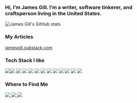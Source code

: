 ### Hi, I’m James Gill. I’m a writer, software tinkerer, and craftsperson living in the United States.
![James Gill's GitHub stats](https://github-readme-stats.vercel.app/api?username=thinkhuman&show_icons=true&theme=ayu-mirage)

  
<!-- [![Top Languages](https://github-readme-stats.vercel.app/api/top-langs/?username=thinkhuman&layout=compact)](https://github.com/anuraghazra/github-readme-stats) -->

### My Articles
[jamesgill.substack.com](https://jamesgill.substack.com)

### Tech Stack I like
<img src="https://img.shields.io/badge/Framework-000000?style=for-the-badge&logo=framework&logoColor=white"/><img src="https://img.shields.io/badge/Linux-FCC624?style=for-the-badge&logo=linux&logoColor=black" /> <img src="https://img.shields.io/badge/GNU-Emacs-7F5AB6?style=for-the-badge&logo={ICON}&logoColor=white"/> <img src="https://img.shields.io/badge/HTML5-E34F26?style=for-the-badge&logo=html5&logoColor=white" /> <img src="https://img.shields.io/badge/CSS3-1572B6?style=for-the-badge&logo=css3&logoColor=white" /> <img src="https://img.shields.io/badge/JavaScript-323330?style=for-the-badge&logo=javascript&logoColor=F7DF1E" /> <img src="https://img.shields.io/badge/Python-14354C?style=for-the-badge&logo=python&logoColor=white" /> <img src="https://img.shields.io/badge/PHP-777BB4?style=for-the-badge&logo=php&logoColor=white" /> <img src="https://img.shields.io/badge/Markdown-000000?style=for-the-badge&logo=markdown&logoColor=white" /> <img src="https://img.shields.io/badge/Visual_Studio_Code-0078D4?style=for-the-badge&logo=visual%20studio%20code&logoColor=white" /> <img src="https://img.shields.io/badge/Git-F05032?style=for-the-badge&logo=git&logoColor=white" /> <img src="https://img.shields.io/badge/proton%20mail-6D4AFF?style=for-the-badge&logo=protonmail&logoColor=white" /> <img src="https://img.shields.io/badge/Zettlr-0078D4?style=for-the-badge&logo=zettlr&logoColor=white" /> 


### Where to Find Me
<a href="https://www.linkedin.com/in/jamesagill?lipi=urn%3Ali%3Apage%3Ad_flagship3_profile_view_base_contact_details%3BSEBOG6tCRS%2Bg0QoCyN9qrA%3D%3D">
  <img src="https://img.shields.io/badge/LinkedIn-0077B5?style=for-the-badge&logo=linkedin&logoColor=white" /> </a>
  <a href="https://stackoverflow.com/users/1443145/james"> <img src="https://img.shields.io/badge/Stack_Overflow-FE7A16?style=for-the-badge&logo=stack-overflow&logoColor=white" /> </a>
    <a href="https://twitter.com/IamJamesGill"> <img src="https://img.shields.io/badge/Twitter-1DA1F2?style=for-the-badge&logo=twitter&logoColor=white" /> </a>
<!--

- 🔭 I’m currently working on ...
- 🌱 I’m currently learning ...
- 👯 I’m looking to collaborate on ...
- 🤔 I’m looking for help with ...
- 💬 Ask me about ...
- 📫 How to reach me: ...
- 😄 Pronouns: ...
- ⚡ Fun fact: ...
-->
